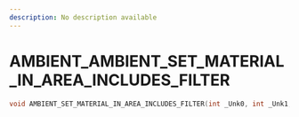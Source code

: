 ```yaml
---
description: No description available 
---
```


# AMBIENT\_AMBIENT_SET_MATERIAL_IN_AREA_INCLUDES_FILTER

```cpp
void AMBIENT_SET_MATERIAL_IN_AREA_INCLUDES_FILTER(int _Unk0, int _Unk1, int _Unk2);
```